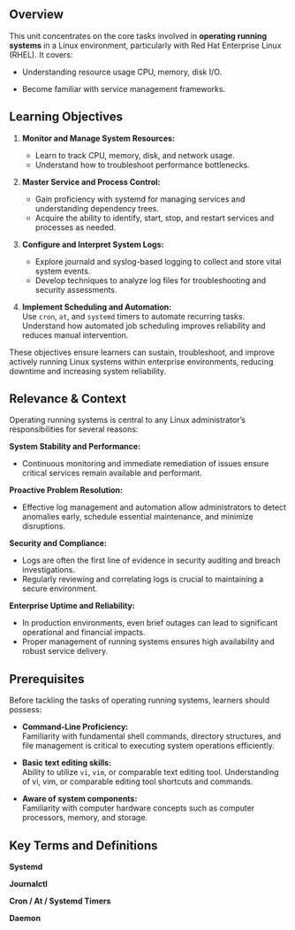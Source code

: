 ## Overview

This unit concentrates on the core tasks involved in **operating running systems** in a Linux environment, particularly with Red Hat Enterprise Linux (RHEL). It covers:

- Understanding resource usage CPU, memory, disk I/O.

- Become familiar with service management frameworks.

## Learning Objectives

1. **Monitor and Manage System Resources:**

   - Learn to track CPU, memory, disk, and network usage.
   - Understand how to troubleshoot performance bottlenecks.

2. **Master Service and Process Control:**

   - Gain proficiency with systemd for managing services and understanding dependency trees.
   - Acquire the ability to identify, start, stop, and restart services and processes as needed.

3. **Configure and Interpret System Logs:**

   - Explore journald and syslog-based logging to collect and store vital system events.
   - Develop techniques to analyze log files for troubleshooting and security assessments.

4. **Implement Scheduling and Automation:**  
   Use `cron`, `at`, and `systemd` timers to automate recurring tasks.
   Understand how automated job scheduling improves reliability and reduces manual intervention.

These objectives ensure learners can sustain, troubleshoot, and improve actively running Linux systems
within enterprise environments, reducing downtime and increasing system reliability.

## Relevance & Context

Operating running systems is central to any Linux administrator’s responsibilities for several reasons:

**System Stability and Performance:**

- Continuous monitoring and immediate remediation of issues ensure critical services remain available and performant.

**Proactive Problem Resolution:**

- Effective log management and automation allow administrators to detect anomalies early, schedule essential maintenance, and minimize disruptions.

**Security and Compliance:**

- Logs are often the first line of evidence in security auditing and breach investigations.
- Regularly reviewing and correlating logs is crucial to maintaining a secure environment.

**Enterprise Uptime and Reliability:**

- In production environments, even brief outages can lead to significant operational and financial impacts.
- Proper management of running systems ensures high availability and robust service delivery.

## Prerequisites

Before tackling the tasks of operating running systems, learners should possess:

- **Command-Line Proficiency:**  
   Familiarity with fundamental shell commands, directory structures, and file management is critical to executing system operations efficiently.

- **Basic text editing skills:**  
  Ability to utilize `vi`, `vim`, or comparable text editing tool. Understanding of vi, vim, or comparable editing tool shortcuts and commands.

- **Aware of system components:**  
  Familiarity with computer hardware concepts such as computer processors, memory, and storage.

## Key Terms and Definitions

**Systemd**

**Journalctl**

**Cron / At / Systemd Timers**

**Daemon**
